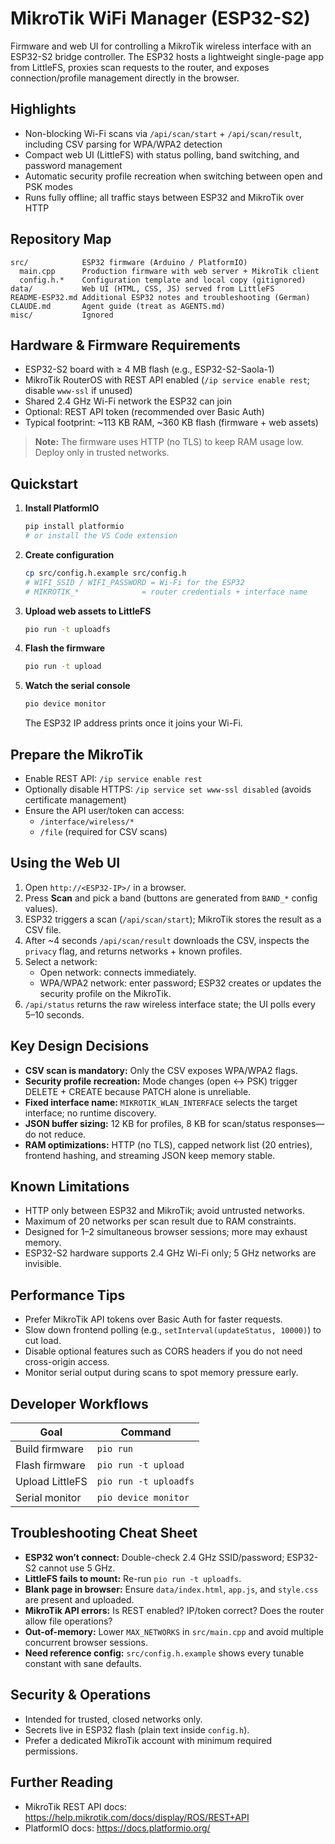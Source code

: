 # MikroTik WiFi Manager (ESP32-S2)

Firmware and web UI for controlling a MikroTik wireless interface with an ESP32-S2 bridge controller. The ESP32 hosts a lightweight single-page app from LittleFS, proxies scan requests to the router, and exposes connection/profile management directly in the browser.

## Highlights

- Non-blocking Wi-Fi scans via `/api/scan/start` + `/api/scan/result`, including CSV parsing for WPA/WPA2 detection
- Compact web UI (LittleFS) with status polling, band switching, and password management
- Automatic security profile recreation when switching between open and PSK modes
- Runs fully offline; all traffic stays between ESP32 and MikroTik over HTTP

## Repository Map

```
src/            ESP32 firmware (Arduino / PlatformIO)
  main.cpp      Production firmware with web server + MikroTik client
  config.h.*    Configuration template and local copy (gitignored)
data/           Web UI (HTML, CSS, JS) served from LittleFS
README-ESP32.md Additional ESP32 notes and troubleshooting (German)
CLAUDE.md       Agent guide (treat as AGENTS.md)
misc/           Ignored
```

## Hardware & Firmware Requirements

- ESP32-S2 board with ≥ 4 MB flash (e.g., ESP32-S2-Saola-1)
- MikroTik RouterOS with REST API enabled (`/ip service enable rest`; disable `www-ssl` if unused)
- Shared 2.4 GHz Wi-Fi network the ESP32 can join
- Optional: REST API token (recommended over Basic Auth)
- Typical footprint: ~113 KB RAM, ~360 KB flash (firmware + web assets)

> **Note:** The firmware uses HTTP (no TLS) to keep RAM usage low. Deploy only in trusted networks.

## Quickstart

1. **Install PlatformIO**
   ```bash
   pip install platformio
   # or install the VS Code extension
   ```
2. **Create configuration**
   ```bash
   cp src/config.h.example src/config.h
   # WIFI_SSID / WIFI_PASSWORD = Wi-Fi for the ESP32
   # MIKROTIK_*              = router credentials + interface name
   ```
3. **Upload web assets to LittleFS**
   ```bash
   pio run -t uploadfs
   ```
4. **Flash the firmware**
   ```bash
   pio run -t upload
   ```
5. **Watch the serial console**
   ```bash
   pio device monitor
   ```
   The ESP32 IP address prints once it joins your Wi-Fi.

## Prepare the MikroTik

- Enable REST API: `/ip service enable rest`
- Optionally disable HTTPS: `/ip service set www-ssl disabled` (avoids certificate management)
- Ensure the API user/token can access:
  - `/interface/wireless/*`
  - `/file` (required for CSV scans)

## Using the Web UI

1. Open `http://<ESP32-IP>/` in a browser.
2. Press **Scan** and pick a band (buttons are generated from `BAND_*` config values).
3. ESP32 triggers a scan (`/api/scan/start`); MikroTik stores the result as a CSV file.
4. After ~4 seconds `/api/scan/result` downloads the CSV, inspects the `privacy` flag, and returns networks + known profiles.
5. Select a network:
   - Open network: connects immediately.
   - WPA/WPA2 network: enter password; ESP32 creates or updates the security profile on the MikroTik.
6. `/api/status` returns the raw wireless interface state; the UI polls every 5–10 seconds.

## Key Design Decisions

- **CSV scan is mandatory:** Only the CSV exposes WPA/WPA2 flags.
- **Security profile recreation:** Mode changes (open ↔ PSK) trigger DELETE + CREATE because PATCH alone is unreliable.
- **Fixed interface name:** `MIKROTIK_WLAN_INTERFACE` selects the target interface; no runtime discovery.
- **JSON buffer sizing:** 12 KB for profiles, 8 KB for scan/status responses—do not reduce.
- **RAM optimizations:** HTTP (no TLS), capped network list (20 entries), frontend hashing, and streaming JSON keep memory stable.

## Known Limitations

- HTTP only between ESP32 and MikroTik; avoid untrusted networks.
- Maximum of 20 networks per scan result due to RAM constraints.
- Designed for 1–2 simultaneous browser sessions; more may exhaust memory.
- ESP32-S2 hardware supports 2.4 GHz Wi-Fi only; 5 GHz networks are invisible.

## Performance Tips

- Prefer MikroTik API tokens over Basic Auth for faster requests.
- Slow down frontend polling (e.g., `setInterval(updateStatus, 10000)`) to cut load.
- Disable optional features such as CORS headers if you do not need cross-origin access.
- Monitor serial output during scans to spot memory pressure early.

## Developer Workflows

| Goal                | Command                 |
|---------------------|-------------------------|
| Build firmware      | `pio run`               |
| Flash firmware      | `pio run -t upload`     |
| Upload LittleFS     | `pio run -t uploadfs`   |
| Serial monitor      | `pio device monitor`    |

## Troubleshooting Cheat Sheet

- **ESP32 won’t connect:** Double-check 2.4 GHz SSID/password; ESP32-S2 cannot use 5 GHz.
- **LittleFS fails to mount:** Re-run `pio run -t uploadfs`.
- **Blank page in browser:** Ensure `data/index.html`, `app.js`, and `style.css` are present and uploaded.
- **MikroTik API errors:** Is REST enabled? IP/token correct? Does the router allow file operations?
- **Out-of-memory:** Lower `MAX_NETWORKS` in `src/main.cpp` and avoid multiple concurrent browser sessions.
- **Need reference config:** `src/config.h.example` shows every tunable constant with sane defaults.

## Security & Operations

- Intended for trusted, closed networks only.
- Secrets live in ESP32 flash (plain text inside `config.h`).
- Prefer a dedicated MikroTik account with minimum required permissions.

## Further Reading

- MikroTik REST API docs: <https://help.mikrotik.com/docs/display/ROS/REST+API>
- PlatformIO docs: <https://docs.platformio.org/>
